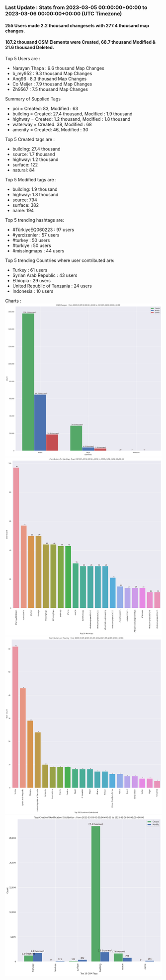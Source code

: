 ### Last Update : Stats from 2023-03-05 00:00:00+00:00 to 2023-03-06 00:00:00+00:00 (UTC Timezone)

#### 255 Users made 2.2 thousand changesets with 277.4 thousand map changes.
#### 187.2 thousand OSM Elements were Created, 68.7 thousand Modified & 21.6 thousand Deleted.

Top 5 Users are : 
- Narayan Thapa : 9.6 thousand Map Changes
- b_rey952 : 9.3 thousand Map Changes
- Ang96 : 8.3 thousand Map Changes
- Co Meijer : 7.9 thousand Map Changes
- Zh9567 : 7.5 thousand Map Changes

Summary of Supplied Tags
- poi = Created: 83, Modified : 63
- building = Created: 27.4 thousand, Modified : 1.9 thousand
- highway = Created: 1.2 thousand, Modified : 1.8 thousand
- waterway = Created: 38, Modified : 68
- amenity = Created: 46, Modified : 30


Top 5 Created tags are :
- building: 27.4 thousand
- source: 1.7 thousand
- highway: 1.2 thousand
- surface: 122
- natural: 84


Top 5 Modified tags are :
- building: 1.9 thousand
- highway: 1.8 thousand
- source: 794
- surface: 382
- name: 194


Top 5 trending hashtags are:
- #TürkiyeEQ060223 : 97 users
- #yercizenler : 57 users
- #turkey : 50 users
- #turkiye : 50 users
- #missingmaps : 44 users


Top 5 trending Countries where user contributed are:
- Turkey : 61 users
- Syrian Arab Republic : 43 users
- Ethiopia : 29 users
- United Republic of Tanzania : 24 users
- Indonesia : 10 users


 Charts : 
![Alt text](./charts/osm_changes.png) 
![Alt text](./charts/users_per_hashtag.png) 
![Alt text](./charts/users_per_country.png) 
![Alt text](./charts/tags.png) 
